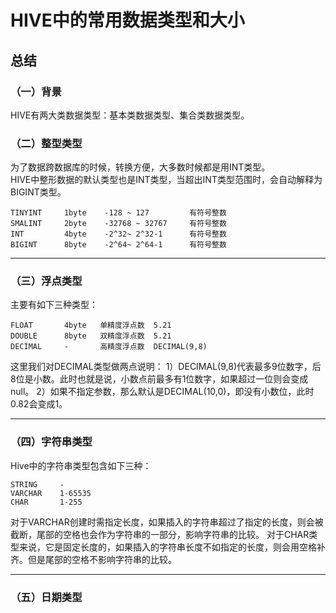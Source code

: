 #  HIVE中的常用数据类型和大小

## 总结


### （一）背景
HIVE有两大类数据类型：基本类数据类型、集合类数据类型。

### （二）整型类型
为了数据跨数据库的时候，转换方便，大多数时候都是用INT类型。   
HIVE中整形数据的默认类型也是INT类型，当超出INT类型范围时，会自动解释为BIGINT类型。   
```
TINYINT	    1byte    -128 ~ 127	        有符号整数   
SMALINT	    2byte    -32768 ~ 32767     有符号整数   
INT	        4byte    -2^32~ 2^32-1      有符号整数   
BIGINT	    8byte    -2^64~ 2^64-1      有符号整数
```
   ***
### （三）浮点类型
主要有如下三种类型：   
```
FLOAT	    4byte	单精度浮点数	5.21   
DOUBLE	    8byte	双精度浮点数	5.21   
DECIMAL	    -	    高精度浮点数	DECIMAL(9,8)   
```
这里我们对DECIMAL类型做两点说明：
1）DECIMAL(9,8)代表最多9位数字，后8位是小数。此时也就是说，小数点前最多有1位数字，如果超过一位则会变成null。
2）如果不指定参数，那么默认是DECIMAL(10,0)，即没有小数位，此时0.82会变成1。
   ***
### （四）字符串类型
Hive中的字符串类型包含如下三种：
```
STRING	   -	
VARCHAR	   1-65535	
CHAR	   1-255	
```
对于VARCHAR创建时需指定长度，如果插入的字符串超过了指定的长度，则会被截断，尾部的空格也会作为字符串的一部分，影响字符串的比较。
对于CHAR类型来说，它是固定长度的，如果插入的字符串长度不如指定的长度，则会用空格补齐。但是尾部的空格不影响字符串的比较。
   ***
### （五）日期类型
